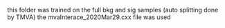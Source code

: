 this folder was trained on the full bkg and sig samples (auto splitting done by TMVA)
the mvaInterace_2020Mar29.cxx file was used